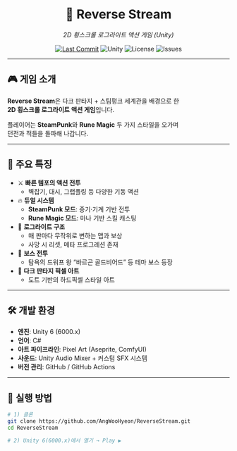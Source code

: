 <div align="center">

# 🔁 Reverse Stream
_2D 횡스크롤 로그라이트 액션 게임 (Unity)_

[![Last Commit](https://img.shields.io/github/last-commit/AngWooHyeon/ReverseStream)](../../commits)
![Unity](https://img.shields.io/badge/Unity-6000.x-000?logo=unity)
![License](https://img.shields.io/badge/License-MIT-informational)
![Issues](https://img.shields.io/github/issues/AngWooHyeon/ReverseStream)

</div>

---

## 🎮 게임 소개
**Reverse Stream**은 다크 판타지 + 스팀펑크 세계관을 배경으로 한  
**2D 횡스크롤 로그라이트 액션 게임**입니다.  

플레이어는 **SteamPunk**와 **Rune Magic** 두 가지 스타일을 오가며  
던전과 적들을 돌파해 나갑니다.

---

## 🧩 주요 특징
- ⚔️ **빠른 템포의 액션 전투**
  - 벽잡기, 대시, 그랩플링 등 다양한 기동 액션
- 🔥 **듀얼 시스템**
  - **SteamPunk 모드**: 증기·기계 기반 전투
  - **Rune Magic 모드**: 마나 기반 스킬 캐스팅
- 🎲 **로그라이트 구조**
  - 매 판마다 무작위로 변하는 맵과 보상
  - 사망 시 리셋, 메타 프로그레션 존재
- 🏰 **보스 전투**
  - 탐욕의 드워프 왕 “바르곤 골드비어드” 등 테마 보스 등장
- 🎨 **다크 판타지 픽셀 아트**
  - 도트 기반의 하드픽셀 스타일 아트

---

## 🛠 개발 환경
- **엔진**: Unity 6 (6000.x)
- **언어**: C#
- **아트 파이프라인**: Pixel Art (Aseprite, ComfyUI)
- **사운드**: Unity Audio Mixer + 커스텀 SFX 시스템
- **버전 관리**: GitHub / GitHub Actions

---

## 🚀 실행 방법
```bash
# 1) 클론
git clone https://github.com/AngWooHyeon/ReverseStream.git
cd ReverseStream

# 2) Unity 6(6000.x)에서 열기 → Play ▶
